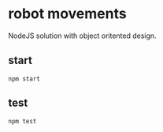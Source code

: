 # robot movements
NodeJS solution with object oritented design.

## start
``` npm start ```

## test
``` npm test ```